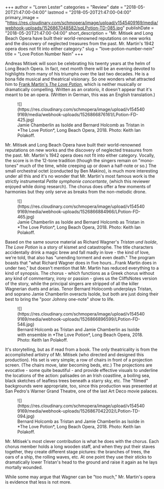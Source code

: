 +++
author = "Loren Lester"
categories = "Review"
date = "2018-05-20T21:47:00-04:00"
lastmod = "2018-05-20T21:47:00-04:00"
primary_image = "https://res.cloudinary.com/schmopera/image/upload/v1545409169/media/webhook-uploads/1526867048582/sqLPotion-TD-085.jpg"
publishDate = "2018-05-20T21:47:00-04:00"
short_description = "Mr. Mitisek and Long Beach Opera have built their world-renowned reputations on new works and the discovery of neglected treasures from the past. Mr. Martin&#039;s 1942 opera does not fit into either category."
slug = "love-potion-number-nein"
title = "Love Potion Number Nein"
+++

Andreas Mitisek will soon be celebrating his twenty years at the helm of Long Beach Opera. In fact, next month there will be an evening devoted to highlights from many of his triumphs over the last two decades. He is a bona fide musical and theatrical visionary. So one wonders what attracted him to [Frank Martin's *The Love Potion*](https://www.longbeachopera.org/the-season/the-love-potion), which is neither musically or dramatically compelling. Written as an oratorio, it doesn't appear that it's meant to be an opera. (Written in German, this was an English translation.)

<figure data-type="image">
![](https://res.cloudinary.com/schmopera/image/upload/v1545409169/media/webhook-uploads/1526866876161/LPotion-FD-425.jpg)
<figcaption>Jamie Chamberlin as Isolde and Bernard Holcomb as Tristan in *The Love Potion*, Long Beach Opera, 2018. Photo: Keith Ian Polakoff.</figcaption>
</figure>

Mr. Mitisek and Long Beach Opera have built their world-renowned reputations on new works and the discovery of neglected treasures from the past. Mr. Martin's 1942 opera does not fit into either category. Vocally, the score is in the 12-tone tradition (though the singers remain on "mono-tones" much of the time, while creeping up or down a half-note or so.) The small orchestral octet (conducted by Ben Makino), is much more interesting under all this and it's no wonder that Mr. Martin's most famous work is the strictly instrumental *Petite symphonie concertante*, (which this reviewer enjoyed while doing research). The chorus does offer a few moments of harmonies but they only serve as breaks from the non-melodic drone.

<figure data-type="image">
![](https://res.cloudinary.com/schmopera/image/upload/v1545409169/media/webhook-uploads/1526866884966/LPotion-FD-465.jpg)
<figcaption>Jamie Chamberlin as Isolde and Bernard Holcomb as Tristan in *The Love Potion*, Long Beach Opera, 2018. Photo: Keith Ian Polakoff.</figcaption>
</figure>
 
Based on the same source material as Richard Wagner's *Tristan und Isolde*, *The Love Potion* is a story of kismet and catastrophe. The title characters accidentally drink a magic brew and fall madly in love - the kind of love, we're told, that also has "unending torment and even death." The program boasts that "what Richard Wagner does in five hours…Frank Martin does in under two," but doesn't mention that Mr. Martin has reduced everything to a kind of synopsis. The chorus - which functions as a Greek chorus without any kind of commentary, irony or passion - gives us the CliffsNotes version of the story, while the principal singers are stripped of all the killer Wagnerian duets and arias. Tenor Bernard Holocomb underplays Tristan, and soprano Jamie Chamberlin overacts Isolde, but both are just doing their best to bring the "poor Johnny one-note" show to life.

<figure data-type="image">
![](https://res.cloudinary.com/schmopera/image/upload/v1545409169/media/webhook-uploads/1526866896599/LPotion-FD-546.jpg)
<figcaption>Bernard Holcomb as Tristan and Jamie Chamberlin as Isolde with ensemble in *The Love Potion*, Long Beach Opera, 2018. Photo: Keith Ian Polakoff.</figcaption>
</figure>

It's storytelling, but as if read from a book. The only theatricality is from the accomplished artistry of Mr. Mitisek (who directed and designed this production). His set is very simple; a row of chairs in front of a projection screen. (The chairs move, later becoming beds, etc.) The projections are evocative - some quite beautiful - and provide effective visuals to underline the locations of the action: palisades on an Irish coastline, a boiling sea, black sketches of leafless trees beneath a starry sky, etc. The "filmed" backgrounds were appropriate, too, since this production was presented at San Pedro's Warner Grand Theatre, one of the last Art Deco movie palaces.

<figure data-type="image">
![](https://res.cloudinary.com/schmopera/image/upload/v1545409169/media/webhook-uploads/1526867042202/LPotion-TD-094.jpg)
<figcaption>Bernard Holcomb as Tristan and Jamie Chamberlin as Isolde in *The Love Potion*, Long Beach Opera, 2018. Photo: Keith Ian Polakoff.</figcaption>
</figure>

Mr. Mitisek's most clever contribution is what he does with the chorus. Each chorus member holds a long wooden staff, and when they put their staves together, they create different stage pictures: the branches of trees, the oars of a ship, the rolling waves, etc. At one point they use their sticks to dramatically lower Tristan's head to the ground and raise it again as he lays mortally wounded.
 
While some may argue that Wagner can be "too much," Mr. Martin's opera is evidence that less is not more.
